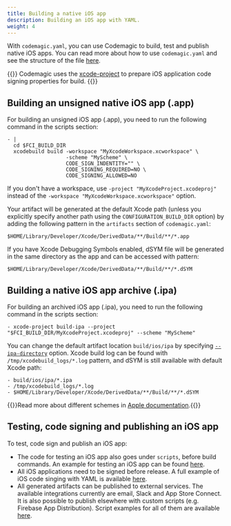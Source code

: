 ```yaml
---
title: Building a native iOS app
description: Building an iOS app with YAML.
weight: 4
---
```


With `codemagic.yaml`, you can use Codemagic to build, test and publish native iOS apps. You can read more about how to use `codemagic.yaml` and see the structure of the file [here](../yaml/yaml).

{{<notebox>}}
Codemagic uses the [xcode-project](https://github.com/codemagic-ci-cd/cli-tools/blob/master/docs/xcode-project/README.md#xcode-project) to prepare iOS application code signing properties for build.
{{</notebox>}}

## Building an unsigned native iOS app (.app)

For building an unsigned iOS app (.app), you need to run the following command in the scripts section:

    - |
      cd $FCI_BUILD_DIR
      xcodebuild build -workspace "MyXcodeWorkspace.xcworkspace" \
                       -scheme "MyScheme" \
                       CODE_SIGN_INDENTITY="" \
                       CODE_SIGNING_REQUIRED=NO \
                       CODE_SIGNING_ALLOWED=NO

If you don't have a workspace, use `-project "MyXcodeProject.xcodeproj"` instead of the `-workspace "MyXcodeWorkspace.xcworkspace"` option.

Your artifact will be generated at the default Xcode path (unless you explicitly specify another path using the `CONFIGURATION_BUILD_DIR` option) by adding the following pattern in the `artifacts` section of `codemagic.yaml`:

    $HOME/Library/Developer/Xcode/DerivedData/**/Build/**/*.app

If you have Xcode Debugging Symbols enabled, dSYM file will be generated in the same directory as the app and can be accessed with pattern:

    $HOME/Library/Developer/Xcode/DerivedData/**/Build/**/*.dSYM

## Building a native iOS app archive (.ipa)

For building an archived iOS app (.ipa), you need to run the following command in the scripts section:

    - xcode-project build-ipa --project "$FCI_BUILD_DIR/MyXcodeProject.xcodeproj" --scheme "MyScheme"

You can change the default artifact location `build/ios/ipa` by specifying [`--ipa-directory`](https://github.com/codemagic-ci-cd/cli-tools/blob/master/docs/xcode-project/build-ipa.md#--ipa-directoryipa_directory) option. Xcode build log can be found with `/tmp/xcodebuild_logs/*.log` pattern, and dSYM is still available with default Xcode path:

    - build/ios/ipa/*.ipa
    - /tmp/xcodebuild_logs/*.log
    - $HOME/Library/Developer/Xcode/DerivedData/**/Build/**/*.dSYM

{{<notebox>}}Read more about different schemes in [Apple documentation](https://help.apple.com/xcode/mac/current/#/dev0bee46f46).{{</notebox>}} 

## Testing, code signing and publishing an iOS app

To test, code sign and publish an iOS app:

* The code for testing an iOS app also goes under `scripts`, before build commands. An example for testing an iOS app can be found [here](../yaml/testing/#native-ios).
* All iOS applications need to be signed before release. A full example of iOS code singing with YAML is available [here](../yaml/distribution).
* All generated artifacts can be published to external services. The available integrations currently are email, Slack and App Store Connect. It is also possible to publish elsewhere with custom scripts (e.g. Firebase App Distribution). Script examples for all of them are available [here](../yaml/distribution/#publishing).
